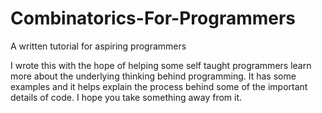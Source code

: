 # Combinatorics-For-Programmers
A written tutorial for aspiring programmers

I wrote this with the hope of helping some self taught programmers learn more about the underlying thinking behind programming.
It has some examples and it helps explain the process behind some of the important details of code. I hope you take something away from it.

